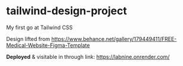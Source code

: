 # tailwind-design-project

My first go at Tailwind CSS

Design lifted from https://www.behance.net/gallery/179449411/FREE-Medical-Website-Figma-Template

**Deployed** & visitable in through link: https://labnine.onrender.com/
